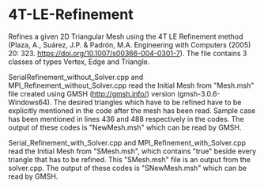 # 4T-LE-Refinement
Refines a given 2D Triangular Mesh using the 4T LE Refinement method (Plaza, A., Suárez, J.P. & Padrón, M.A. Engineering with Computers (2005) 20: 323. https://doi.org/10.1007/s00366-004-0301-7).
The file contains 3 classes of types Vertex, Edge and Triangle.


SerialRefinement_without_Solver.cpp and MPI_Refinement_without_Solver.cpp read the Initial Mesh from "Mesh.msh" file created using GMSH (http://gmsh.info/) version (gmsh-3.0.6-Windows64). The desired triangles which have to be refined have to be explicitly mentioned in the code after the mesh has been read. Sample case has been mentioned in lines 436 and 488 respectively in the codes. The output of these codes is "NewMesh.msh" which can be read by GMSH.


Serial_Refinement_with_Solver.cpp and MPI_Refinement_with_Solver.cpp read the Initial Mesh from "SMesh.msh", which contains "true" beside every triangle that has to be refined. This "SMesh.msh" file is an output from the solver.cpp. The output of these codes is "SNewMesh.msh" which can be read by GMSH. 
